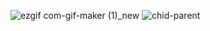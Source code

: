 
![ezgif com-gif-maker (1)_new](https://user-images.githubusercontent.com/33762342/112563095-bf38d000-8de9-11eb-8d88-e352ada7f37f.gif)
![chid-parent](https://user-images.githubusercontent.com/33762342/112707763-ca116480-8ebe-11eb-9702-c277058a4526.gif)



